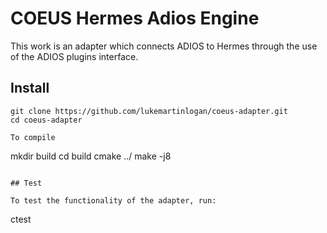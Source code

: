 # COEUS Hermes Adios Engine

This work is an adapter which connects ADIOS to Hermes through the use
of the ADIOS plugins interface.

## Install

```
git clone https://github.com/lukemartinlogan/coeus-adapter.git
cd coeus-adapter

To compile
```
mkdir build
cd build
cmake ../
make -j8
```

## Test

To test the functionality of the adapter, run:
```
ctest
```